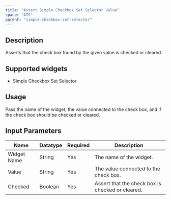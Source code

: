 ```yaml
---
title: "Assert Simple Checkbox Set Selector Value"
space: "ATS" 
parent: "simple-checkbox-set-selector"
---
```

## Description
Asserts that the check box found by the given value is checked or cleared.

## Supported widgets
 + Simple Checkbox Set Selector

## Usage
Pass the name of the widget, the value connected to the check box, and if the check box should be checked or cleared.

## Input Parameters



Name | Datatype | Required | Description
---- | -------- | ------- |---------------
Widget Name | String | Yes | The name of the widget.
Value | String | Yes | The value connected to the check box.
Checked | Boolean | Yes | Assert that the check box is checked or cleared.
